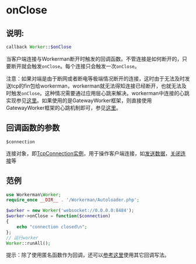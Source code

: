 # onClose
## 说明:
```php
callback Worker::$onClose
```

当客户端连接与Workerman断开时触发的回调函数。不管连接是如何断开的，只要断开就会触发```onClose```。每个连接只会触发一次```onClose```。

注意：如果对端是由于断网或者断电等极端情况断开的连接，这时由于无法及时发送tcp的fin包给workerman，workerman就无法得知连接已经断开，也就无法及时触发```onClose```。这种情况需要通过应用层心跳来解决。workerman中连接的心跳实现参见[这里](../faq/heartbeat.md)。如果使用的是GatewayWorker框架，则直接使用GatewayWorker框架的心跳机制即可，参见[这里](http://doc2.workerman.net/326139)。

## 回调函数的参数

 ``` $connection ```

连接对象，即[TcpConnection实例](../tcp-connection.md)，用于操作客户端连接，如[发送数据](../tcp-connection/send.md)，[关闭连接](../tcp-connection/close.md)等


## 范例

```php
use Workerman\Worker;
require_once __DIR__ . '/Workerman/Autoloader.php';

$worker = new Worker('websocket://0.0.0.0:8484');
$worker->onClose = function($connection)
{
    echo "connection closed\n";
};
// 运行worker
Worker::runAll();
```

提示：除了使用匿名函数作为回调，还可以[参考这里](../faq/callback_methods.md)使用其它回调写法。
